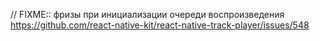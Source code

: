 // FIXME:: фризы при инициализации очереди воспроизведения https://github.com/react-native-kit/react-native-track-player/issues/548
